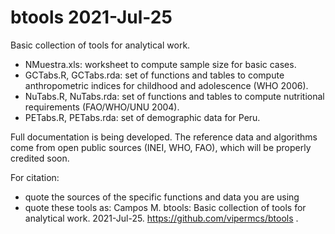 # btools 2021-Jul-25

Basic collection of tools for analytical work.

- NMuestra.xls: worksheet to compute sample size for basic cases.
- GCTabs.R, GCTabs.rda: set of functions and tables to compute anthropometric indices for childhood and adolescence (WHO 2006).
- NuTabs.R, NuTabs.rda: set of functions and tables to compute nutritional requirements (FAO/WHO/UNU 2004).
- PETabs.R, PETabs.rda: set of demographic data for Peru.

Full documentation is being developed.
The reference data and algorithms come from open public sources (INEI, WHO, FAO), which will be properly credited soon.

For citation:
- quote the sources of the specific functions and data you are using
- quote these tools as:
  Campos M. btools: Basic collection of tools for analytical work. 2021-Jul-25. https://github.com/vipermcs/btools .
